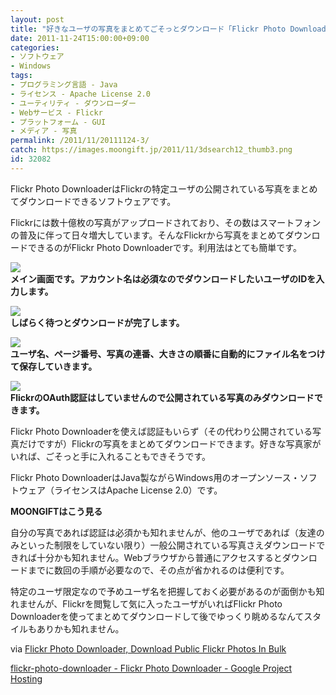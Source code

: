 ```yaml
---
layout: post
title: "好きなユーザの写真をまとめてごそっとダウンロード「Flickr Photo Downloader」"
date: 2011-11-24T15:00:00+09:00
categories:
- ソフトウェア
- Windows
tags: 
- プログラミング言語 - Java
- ライセンス - Apache License 2.0
- ユーティリティ - ダウンローダー
- Webサービス - Flickr
- プラットフォーム - GUI
- メディア - 写真
permalink: /2011/11/20111124-3/
catch: https://images.moongift.jp/2011/11/3dsearch12_thumb3.png
id: 32082
---
```

Flickr Photo DownloaderはFlickrの特定ユーザの公開されている写真をまとめてダウンロードできるソフトウェアです。

  

Flickrには数十億枚の写真がアップロードされており、その数はスマートフォンの普及に伴って日々増大しています。そんなFlickrから写真をまとめてダウンロードできるのがFlickr Photo Downloaderです。利用法はとても簡単です。

  

[![](https://images.moongift.jp/2011/11/3dsearch10_thumb3.png)](https://images.moongift.jp/2011/11/3dsearch103.png)  
**メイン画面です。アカウント名は必須なのでダウンロードしたいユーザのIDを入力します。**

  

[![](https://images.moongift.jp/2011/11/3dsearch11_thumb2.png)](https://images.moongift.jp/2011/11/3dsearch113.png)  
**しばらく待つとダウンロードが完了します。**

  

[![](https://images.moongift.jp/2011/11/3dsearch12_thumb3.png)](https://images.moongift.jp/2011/11/3dsearch123.png)  
**ユーザ名、ページ番号、写真の連番、大きさの順番に自動的にファイル名をつけて保存していきます。**

  

[![](https://images.moongift.jp/2011/11/3dsearch13_thumb3.png)](https://images.moongift.jp/2011/11/3dsearch133.png)  
**FlickrのOAuth認証はしていませんので公開されている写真のみダウンロードできます。**

  

Flickr Photo Downloaderを使えば認証もいらず（その代わり公開されている写真だけですが）Flickrの写真をまとめてダウンロードできます。好きな写真家がいれば、ごそっと手に入れることもできそうです。

  
<!--more-->  

Flickr Photo DownloaderはJava製ながらWindows用のオープンソース・ソフトウェア（ライセンスはApache License 2.0）です。

  
  
  

**MOONGIFTはこう見る**

  

自分の写真であれば認証は必須かも知れませんが、他のユーザであれば（友達のみといった制限をしていない限り）一般公開されている写真さえダウンロードできれば十分かも知れません。Webブラウザから普通にアクセスするとダウンロードまでに数回の手順が必要なので、その点が省かれるのは便利です。

  

特定のユーザ限定なので予めユーザ名を把握しておく必要があるのが面倒かも知れませんが、Flickrを閲覧して気に入ったユーザがいればFlickr Photo Downloaderを使ってまとめてダウンロードして後でゆっくり眺めるなんてスタイルもありかも知れません。

  

via [Flickr Photo Downloader, Download Public Flickr Photos In Bulk](http://www.ghacks.net/2011/11/15/flickr-photo-downloader-download-public-flickr-photos-in-bulk/)

  

[flickr-photo-downloader - Flickr Photo Downloader - Google Project Hosting](http://code.google.com/p/flickr-photo-downloader/)

